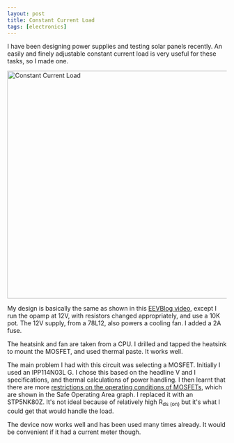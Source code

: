 ```yaml
---
layout: post
title: Constant Current Load
tags: [electronics]
---
```


I have been designing power supplies and testing solar panels recently. An
easily and finely adjustable constant current load is very useful for these
tasks, so I made one.

<a href="http://www.flickr.com/photos/mm0hai/7690254990/" title="Constant
Current Load by mm0hai, on Flickr"><img
src="http://farm9.staticflickr.com/8287/7690254990_1f846f9bb6_z.jpg"
width="640" height="523" alt="Constant Current Load"></a>

My design is basically the same as shown in this <a
href="http://www.eevblog.com/2010/08/01/eevblog-102-diy-constant-current-dummy-load-for-power-supply-and-battery-testing/">EEVBlog
video</a>, except I run the opamp at 12V, with resistors changed
appropriately, and use a 10K pot. The 12V supply, from a 78L12, also powers a
cooling fan. I added a 2A fuse.

The heatsink and fan are taken from a CPU. I drilled and tapped the heatsink
to mount the MOSFET, and used thermal paste. It works well.

The main problem I had with this circuit was selecting a MOSFET. Initially I
used an IPP114N03L G. I chose this based on the headline V and I
specifications, and thermal calculations of power handling. I then learnt that
there are more <a
href="/blog/2012/07/09/How-to-Kill-a-MOSFET.html">restrictions on the
operating conditions of MOSFETs</a>, which are shown in the Safe Operating
Area graph. I replaced it with an STP5NK80Z. It's not ideal because of
relatively high R<sub>ds (on)</sub> but it's what I could get that would handle
the load.

The device now works well and has been used many times already. It would be
convenient if it had a current meter though.